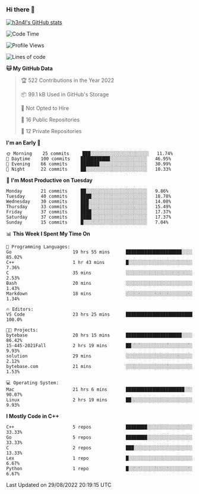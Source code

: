 ### Hi there 👋

[![h3n4l's GitHub stats](https://github-readme-stats.vercel.app/api?username=h3n4l&count_private=true&show_icons=true&theme=radical)](https://github.com/h3n4l/github-readme-stats)

<!--START_SECTION:waka-->
![Code Time](http://img.shields.io/badge/Code%20Time-626%20hrs%2041%20mins-blue)

![Profile Views](http://img.shields.io/badge/Profile%20Views-0-blue)

![Lines of code](https://img.shields.io/badge/From%20Hello%20World%20I%27ve%20Written-43%20Thousand%20lines%20of%20code-blue)

**🐱 My GitHub Data** 

> 🏆 522 Contributions in the Year 2022
 > 
> 📦 99.1 kB Used in GitHub's Storage 
 > 
> 🚫 Not Opted to Hire
 > 
> 📜 16 Public Repositories 
 > 
> 🔑 12 Private Repositories  
 > 
**I'm an Early 🐤** 

```text
🌞 Morning    25 commits     ███░░░░░░░░░░░░░░░░░░░░░░   11.74% 
🌆 Daytime    100 commits    ███████████░░░░░░░░░░░░░░   46.95% 
🌃 Evening    66 commits     ███████░░░░░░░░░░░░░░░░░░   30.99% 
🌙 Night      22 commits     ██░░░░░░░░░░░░░░░░░░░░░░░   10.33%

```
📅 **I'm Most Productive on Tuesday** 

```text
Monday       21 commits     ██░░░░░░░░░░░░░░░░░░░░░░░   9.86% 
Tuesday      40 commits     ████░░░░░░░░░░░░░░░░░░░░░   18.78% 
Wednesday    30 commits     ███░░░░░░░░░░░░░░░░░░░░░░   14.08% 
Thursday     33 commits     ███░░░░░░░░░░░░░░░░░░░░░░   15.49% 
Friday       37 commits     ████░░░░░░░░░░░░░░░░░░░░░   17.37% 
Saturday     37 commits     ████░░░░░░░░░░░░░░░░░░░░░   17.37% 
Sunday       15 commits     █░░░░░░░░░░░░░░░░░░░░░░░░   7.04%

```


📊 **This Week I Spent My Time On** 

```text
💬 Programming Languages: 
Go                       19 hrs 55 mins      █████████████████████░░░░   85.02% 
C++                      1 hr 43 mins        █░░░░░░░░░░░░░░░░░░░░░░░░   7.36% 
C                        35 mins             ░░░░░░░░░░░░░░░░░░░░░░░░░   2.53% 
Bash                     20 mins             ░░░░░░░░░░░░░░░░░░░░░░░░░   1.43% 
Markdown                 18 mins             ░░░░░░░░░░░░░░░░░░░░░░░░░   1.34%

🔥 Editors: 
VS Code                  23 hrs 25 mins      █████████████████████████   100.0%

🐱‍💻 Projects: 
bytebase                 20 hrs 15 mins      █████████████████████░░░░   86.42% 
15-445-2021Fall          2 hrs 19 mins       ██░░░░░░░░░░░░░░░░░░░░░░░   9.93% 
solution                 29 mins             ░░░░░░░░░░░░░░░░░░░░░░░░░   2.12% 
bytebase.com             21 mins             ░░░░░░░░░░░░░░░░░░░░░░░░░   1.53%

💻 Operating System: 
Mac                      21 hrs 6 mins       ██████████████████████░░░   90.07% 
Linux                    2 hrs 19 mins       ██░░░░░░░░░░░░░░░░░░░░░░░   9.93%

```

**I Mostly Code in C++** 

```text
C++                      5 repos             ████████░░░░░░░░░░░░░░░░░   33.33% 
Go                       5 repos             ████████░░░░░░░░░░░░░░░░░   33.33% 
C                        2 repos             ███░░░░░░░░░░░░░░░░░░░░░░   13.33% 
Lex                      1 repo              █░░░░░░░░░░░░░░░░░░░░░░░░   6.67% 
Python                   1 repo              █░░░░░░░░░░░░░░░░░░░░░░░░   6.67%

```



 Last Updated on 29/08/2022 20:19:15 UTC
<!--END_SECTION:waka-->


